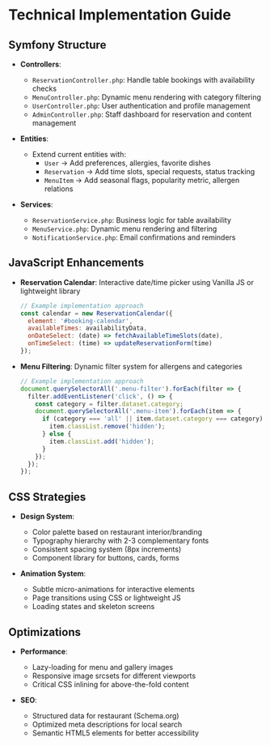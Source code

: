 # Technical Implementation Guide

## Symfony Structure
- **Controllers**:
  - `ReservationController.php`: Handle table bookings with availability checks
  - `MenuController.php`: Dynamic menu rendering with category filtering
  - `UserController.php`: User authentication and profile management
  - `AdminController.php`: Staff dashboard for reservation and content management

- **Entities**:
  - Extend current entities with:
    - `User` → Add preferences, allergies, favorite dishes
    - `Reservation` → Add time slots, special requests, status tracking
    - `MenuItem` → Add seasonal flags, popularity metric, allergen relations

- **Services**:
  - `ReservationService.php`: Business logic for table availability
  - `MenuService.php`: Dynamic menu rendering and filtering
  - `NotificationService.php`: Email confirmations and reminders

## JavaScript Enhancements
- **Reservation Calendar**: Interactive date/time picker using Vanilla JS or lightweight library
  ```javascript
  // Example implementation approach
  const calendar = new ReservationCalendar({
    element: '#booking-calendar',
    availableTimes: availabilityData,
    onDateSelect: (date) => fetchAvailableTimeSlots(date),
    onTimeSelect: (time) => updateReservationForm(time)
  });
  ```

- **Menu Filtering**: Dynamic filter system for allergens and categories
  ```javascript
  // Example implementation approach
  document.querySelectorAll('.menu-filter').forEach(filter => {
    filter.addEventListener('click', () => {
      const category = filter.dataset.category;
      document.querySelectorAll('.menu-item').forEach(item => {
        if (category === 'all' || item.dataset.category === category) {
          item.classList.remove('hidden');
        } else {
          item.classList.add('hidden');
        }
      });
    });
  });
  ```

## CSS Strategies
- **Design System**:
  - Color palette based on restaurant interior/branding
  - Typography hierarchy with 2-3 complementary fonts
  - Consistent spacing system (8px increments)
  - Component library for buttons, cards, forms

- **Animation System**:
  - Subtle micro-animations for interactive elements
  - Page transitions using CSS or lightweight JS
  - Loading states and skeleton screens

## Optimizations
- **Performance**:
  - Lazy-loading for menu and gallery images
  - Responsive image srcsets for different viewports
  - Critical CSS inlining for above-the-fold content

- **SEO**:
  - Structured data for restaurant (Schema.org)
  - Optimized meta descriptions for local search
  - Semantic HTML5 elements for better accessibility
